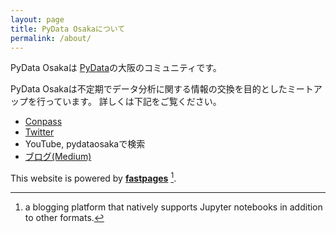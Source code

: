 ```yaml
---
layout: page
title: PyData Osakaについて
permalink: /about/
---
```


PyData Osakaは [PyData](https://pydata.org/)の大阪のコミュニティです。

PyData Osakaは不定期でデータ分析に関する情報の交換を目的としたミートアップを行っています。
詳しくは下記をご覧ください。

- [Conpass](https://pydataosaka.connpass.com/)
- [Twitter](https://twitter.com/PyDataOsaka)
- YouTube, pydataosakaで検索
- [ブログ(Medium)](https://medium.com/pydata-osaka)

This website is powered by **[fastpages](https://github.com/fastai/fastpages)** [^1].



[^1]:a blogging platform that natively supports Jupyter notebooks in addition to other formats.
